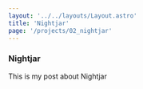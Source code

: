 ```yaml
---
layout: '../../layouts/Layout.astro'
title: 'Nightjar'
page: '/projects/02_nightjar'
---
```


### Nightjar

This is my post about Nightjar